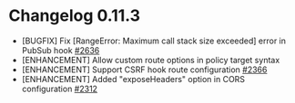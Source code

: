 # Changelog 0.11.3

* [BUGFIX] Fix [RangeError: Maximum call stack size exceeded] error in PubSub hook [#2636](https://github.com/balderdashy/sails/issues/2636)
* [ENHANCEMENT] Allow custom route options in policy target syntax
* [ENHANCEMENT] Support CSRF hook route configuration [#2366](https://github.com/balderdashy/sails/issues/2366)
* [ENHANCEMENT] Added "exposeHeaders" option in CORS configuration [#2312](https://github.com/balderdashy/sails/pull/2712)

<docmeta name="displayName" value="0.11.3 Changelog">
<docmeta name="version" value="0.11.3">
